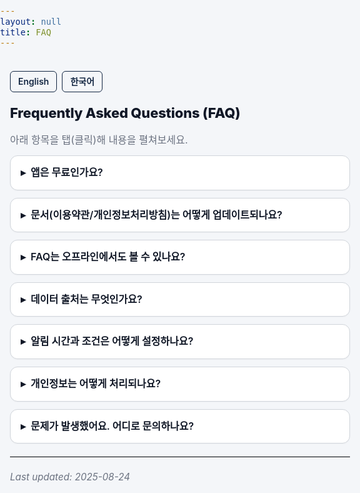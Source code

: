 ```yaml
---
layout: null
title: FAQ
---
```


<style>
  :root{
    --fg:#111827;         /* 본문 글자 */
    --bg:#F4F6F9;         /* ✅ 앱 전역 배경색 고정 */
    --muted:#6b7280;      /* 보조 텍스트 */
    --border:#d1d5db;     /* 경계선 */
    --card:#ffffff;       /* 카드 배경 */
    --primary:#142743;    /* 브랜드 포인트 */
  }

  html, body {
    margin:0; padding:0;
    background:var(--bg); color:var(--fg);
    font-family:-apple-system,BlinkMacSystemFont,"Segoe UI",Roboto,"Noto Sans","Apple SD Gothic Neo",sans-serif;
    line-height:1.6; font-size:16px;
    -webkit-font-smoothing:antialiased; text-rendering:optimizeLegibility;
  }
  main.doc {
    max-width: 720px; margin: 0 auto; padding: 20px 16px 48px;
  }

  /* 언어 버튼 */
  .lang-switch {
    display:flex; gap:8px; margin-bottom:16px;
  }
  .lang-switch a {
    padding:5px 12px; border-radius:6px;
    border:1px solid var(--primary);
    color:var(--primary);
    font-size:14px; font-weight:600;
    text-decoration:none;
    transition: all .2s;
    background:var(--bg);
  }
  .lang-switch a:hover {
    background:var(--primary); color:white;
  }

  h1 {
    font-size: 22px; font-weight: 800; letter-spacing:-0.2px;
    margin: 6px 0 12px;
  }
  p.lead { margin: 0 0 12px; color: var(--muted); }

  details {
    border:1px solid var(--border);
    border-radius:12px; background:var(--card);
    overflow:hidden; margin:12px 0;
    box-shadow:0 1px 2px rgba(0,0,0,0.03);
  }
  summary {
    list-style:none; cursor:pointer; font-weight:600;
    padding:14px 16px; user-select:none;
  }
  summary::-webkit-details-marker { display:none; }
  summary::before {
    content:"▸"; display:inline-block; margin-right:8px;
    transition: transform .18s ease;
  }
  details[open] summary::before { transform: rotate(90deg); }
  .details-body { padding: 0 16px 14px; }

  hr { border:0; border-top:1px solid var(--border); margin:20px 0; }
  .updated { color:var(--muted); font-style:italic; font-size:.95rem; margin-top:16px; }
</style>

<main class="doc">

<div class="lang-switch">
  <a href="/docs_hub/project_market_mood/docs/faq_en/">English</a>
  <a href="/docs_hub/project_market_mood/docs/faq_ko/">한국어</a>
</div>

# Frequently Asked Questions (FAQ)

<p class="lead">아래 항목을 탭(클릭)해 내용을 펼쳐보세요.</p>

<details>
  <summary>앱은 무료인가요?</summary>
  <div class="details-body">
    기본 기능은 무료입니다. 일부 고급 기능(예: 고급 알림, 추가 차트)은 구독 기반으로 제공될 수 있습니다.
  </div>
</details>

<details>
  <summary>문서(이용약관/개인정보처리방침)는 어떻게 업데이트되나요?</summary>
  <div class="details-body">
    GitHub Pages의 Markdown 문서를 수정/커밋하면 즉시 반영됩니다. 앱은 해당 URL을 로드하므로 새로고침 시 최신 내용이 표시됩니다.
  </div>
</details>

<details>
  <summary>FAQ는 오프라인에서도 볼 수 있나요?</summary>
  <div class="details-body">
    이 페이지는 WebView로 제공되어 네트워크 연결이 필요합니다. 중요한 고지 문서는 앱 내부 Markdown 화면으로도 제공할 수 있습니다.
  </div>
</details>

<details>
  <summary>데이터 출처는 무엇인가요?</summary>
  <div class="details-body">
    시장 지표는 공신력 있는 공개 소스(CNN Fear &amp; Greed, Google Finance 등)를 참고합니다. 각 화면 하단에 출처를 표기합니다.
  </div>
</details>

<details>
  <summary>알림 시간과 조건은 어떻게 설정하나요?</summary>
  <div class="details-body">
    앱의 Settings에서 알림 허용, 시간대, 임계값(예: 점수 ≤ 25)을 조정할 수 있습니다. 기기 설정에서 알림 권한을 허용해야 동작합니다.
  </div>
</details>

<details>
  <summary>개인정보는 어떻게 처리되나요?</summary>
  <div class="details-body">
    필수 최소한의 정보만 사용하며, 법령 및 개인정보 처리방침에 따라 관리됩니다. 자세한 내용은 Privacy Policy 문서를 참고하세요.
  </div>
</details>

<details>
  <summary>문제가 발생했어요. 어디로 문의하나요?</summary>
  <div class="details-body">
    앱의 About 화면에 표기된 이메일/이슈 트래커로 연락 주세요. 가능한 한 빠르게 답변드리겠습니다.
  </div>
</details>

<hr />
<div class="updated">Last updated: 2025-08-24</div>

</main>
